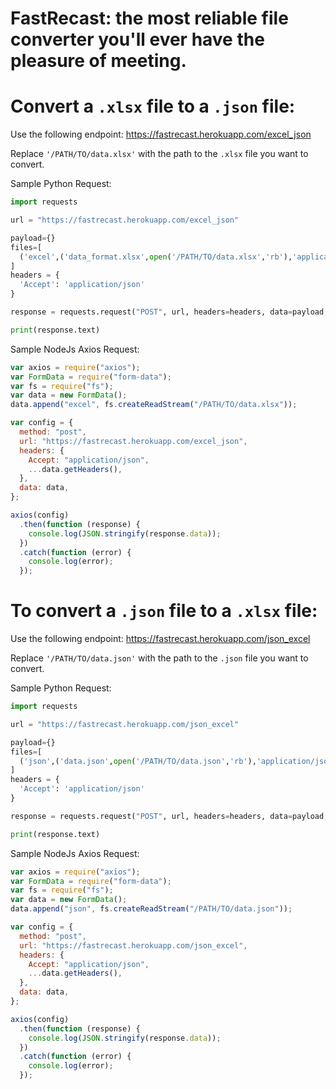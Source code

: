 # FastRecast: the most reliable file converter you'll ever have the pleasure of meeting.

# Convert a `.xlsx` file to a `.json` file:

Use the following endpoint: https://fastrecast.herokuapp.com/excel_json

Replace `'/PATH/TO/data.xlsx'` with the path to the `.xlsx` file you want to convert.

Sample Python Request:

```python
import requests

url = "https://fastrecast.herokuapp.com/excel_json"

payload={}
files=[
  ('excel',('data_format.xlsx',open('/PATH/TO/data.xlsx','rb'),'application/vnd.openxmlformats-officedocument.spreadsheetml.sheet'))
]
headers = {
  'Accept': 'application/json'
}

response = requests.request("POST", url, headers=headers, data=payload, files=files)

print(response.text)
```

Sample NodeJs Axios Request:

```javascript
var axios = require("axios");
var FormData = require("form-data");
var fs = require("fs");
var data = new FormData();
data.append("excel", fs.createReadStream("/PATH/TO/data.xlsx"));

var config = {
  method: "post",
  url: "https://fastrecast.herokuapp.com/excel_json",
  headers: {
    Accept: "application/json",
    ...data.getHeaders(),
  },
  data: data,
};

axios(config)
  .then(function (response) {
    console.log(JSON.stringify(response.data));
  })
  .catch(function (error) {
    console.log(error);
  });
```

# To convert a `.json` file to a `.xlsx` file:

Use the following endpoint: https://fastrecast.herokuapp.com/json_excel

Replace `'/PATH/TO/data.json'` with the path to the `.json` file you want to convert.

Sample Python Request:

```python
import requests

url = "https://fastrecast.herokuapp.com/json_excel"

payload={}
files=[
  ('json',('data.json',open('/PATH/TO/data.json','rb'),'application/json'))
]
headers = {
  'Accept': 'application/json'
}

response = requests.request("POST", url, headers=headers, data=payload, files=files)

print(response.text)

```

Sample NodeJs Axios Request:

```javascript
var axios = require("axios");
var FormData = require("form-data");
var fs = require("fs");
var data = new FormData();
data.append("json", fs.createReadStream("/PATH/TO/data.json"));

var config = {
  method: "post",
  url: "https://fastrecast.herokuapp.com/json_excel",
  headers: {
    Accept: "application/json",
    ...data.getHeaders(),
  },
  data: data,
};

axios(config)
  .then(function (response) {
    console.log(JSON.stringify(response.data));
  })
  .catch(function (error) {
    console.log(error);
  });
```
